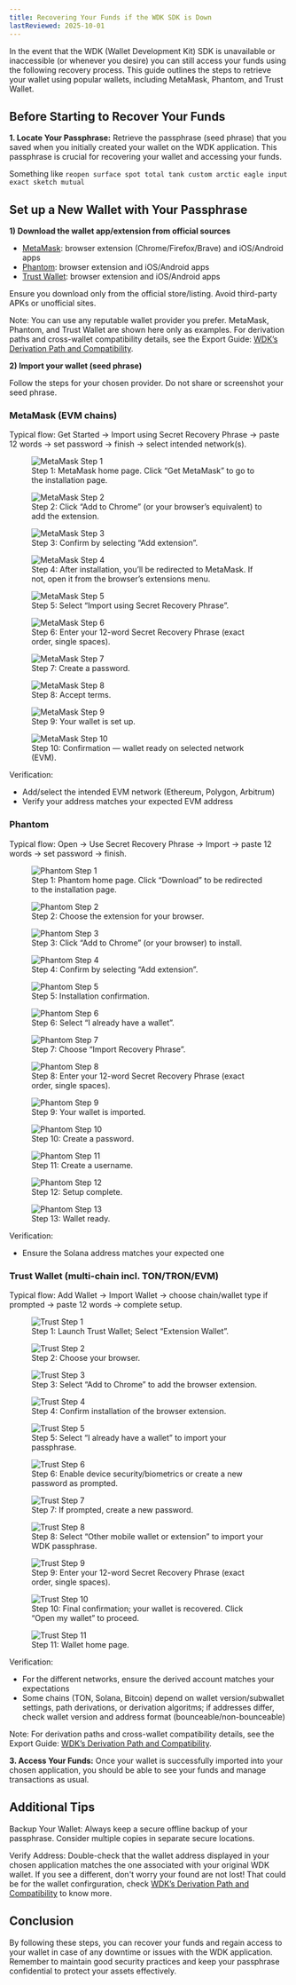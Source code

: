 ```yaml
---
title: Recovering Your Funds if the WDK SDK is Down
lastReviewed: 2025-10-01
---
```


In the event that the WDK (Wallet Development Kit) SDK is unavailable or inaccessible (or whenever you desire) you can still access your funds using the following recovery process. This guide outlines the steps to retrieve your wallet using popular wallets, including MetaMask, Phantom, and Trust Wallet.

## Before Starting to Recover Your Funds

**1. Locate Your Passphrase:** Retrieve the passphrase (seed phrase) that you saved when you initially created your wallet on the WDK application. This passphrase is crucial for recovering your wallet and accessing your funds.

Something like `reopen surface spot total tank custom arctic eagle input exact sketch mutual`

## Set up a New Wallet with Your Passphrase

**1) Download the wallet app/extension from official sources**

- [MetaMask](https://metamask.io/): browser extension (Chrome/Firefox/Brave) and iOS/Android apps
- [Phantom](https://phantom.com/): browser extension and iOS/Android apps
- [Trust Wallet](https://trustwallet.com/): browser extension and iOS/Android apps

Ensure you download only from the official store/listing. Avoid third-party APKs or unofficial sites.

Note: You can use any reputable wallet provider you prefer. MetaMask, Phantom, and Trust Wallet are shown here only as examples. For derivation paths and cross-wallet compatibility details, see the Export Guide: [WDK’s Derivation Path and Compatibility](./export-guide.md).

**2) Import your wallet (seed phrase)**

Follow the steps for your chosen provider. Do not share or screenshot your seed phrase.

### MetaMask (EVM chains)

Typical flow: Get Started → Import using Secret Recovery Phrase → paste 12 words → set password → finish → select intended network(s).


<figure>
  <img src="../assets/export-guide/metamask1.png" alt="MetaMask Step 1" />
  <figcaption>Step 1: MetaMask home page. Click “Get MetaMask” to go to the installation page.</figcaption>
</figure>
<figure>
  <img src="../assets/export-guide/metamask2.png" alt="MetaMask Step 2" />
  <figcaption>Step 2: Click “Add to Chrome” (or your browser’s equivalent) to add the extension.</figcaption>
</figure>
<figure>
  <img src="../assets/export-guide/metamask3.png" alt="MetaMask Step 3" />
  <figcaption>Step 3: Confirm by selecting “Add extension”.</figcaption>
</figure>
<figure>
  <img src="../assets/export-guide/metamask5.png" alt="MetaMask Step 4" />
  <figcaption>Step 4: After installation, you’ll be redirected to MetaMask. If not, open it from the browser’s extensions menu.</figcaption>
</figure>
<figure>
  <img src="../assets/export-guide/metamask6.png" alt="MetaMask Step 5" />
  <figcaption>Step 5: Select “Import using Secret Recovery Phrase”.</figcaption>
</figure>
<figure>
  <img src="../assets/export-guide/metamask7.png" alt="MetaMask Step 6" />
  <figcaption>Step 6: Enter your 12-word Secret Recovery Phrase (exact order, single spaces).</figcaption>
</figure>
<figure>
  <img src="../assets/export-guide/metamask9.png" alt="MetaMask Step 7" />
  <figcaption>Step 7: Create a password.</figcaption>
</figure>
<figure>
  <img src="../assets/export-guide/metamask10.png" alt="MetaMask Step 8" />
  <figcaption>Step 8: Accept terms.</figcaption>
</figure>
<figure>
  <img src="../assets/export-guide/metamask11.png" alt="MetaMask Step 9" />
  <figcaption>Step 9: Your wallet is set up.</figcaption>
</figure>
<figure>
  <img src="../assets/export-guide/metamask13.png" alt="MetaMask Step 10" />
  <figcaption>Step 10: Confirmation — wallet ready on selected network (EVM).</figcaption>
</figure>

Verification:
- Add/select the intended EVM network (Ethereum, Polygon, Arbitrum)
- Verify your address matches your expected EVM address

### Phantom

Typical flow: Open → Use Secret Recovery Phrase → Import → paste 12 words → set password → finish.

<figure>
  <img src="../assets/export-guide/phantom1.png" alt="Phantom Step 1" />
  <figcaption>Step 1: Phantom home page. Click “Download” to be redirected to the installation page.</figcaption>
</figure>
<figure>
  <img src="../assets/export-guide/phantom2.png" alt="Phantom Step 2" />
  <figcaption>Step 2: Choose the extension for your browser.</figcaption>
</figure>
<figure>
  <img src="../assets/export-guide/phantom3.png" alt="Phantom Step 3" />
  <figcaption>Step 3: Click “Add to Chrome” (or your browser) to install.</figcaption>
</figure>
<figure>
  <img src="../assets/export-guide/phantom4.png" alt="Phantom Step 4" />
  <figcaption>Step 4: Confirm by selecting “Add extension”.</figcaption>
</figure>
<figure>
  <img src="../assets/export-guide/phantom5.png" alt="Phantom Step 5" />
  <figcaption>Step 5: Installation confirmation.</figcaption>
</figure>
<figure>
  <img src="../assets/export-guide/phantom6.png" alt="Phantom Step 6" />
  <figcaption>Step 6: Select “I already have a wallet”.</figcaption>
</figure>
<figure>
  <img src="../assets/export-guide/phantom7.png" alt="Phantom Step 7" />
  <figcaption>Step 7: Choose “Import Recovery Phrase”.</figcaption>
</figure>
<figure>
  <img src="../assets/export-guide/phantom8.png" alt="Phantom Step 8" />
  <figcaption>Step 8: Enter your 12-word Secret Recovery Phrase (exact order, single spaces).</figcaption>
</figure>
<figure>
  <img src="../assets/export-guide/phantom10.png" alt="Phantom Step 9" />
  <figcaption>Step 9: Your wallet is imported.</figcaption>
</figure>
<figure>
  <img src="../assets/export-guide/phantom11.png" alt="Phantom Step 10" />
  <figcaption>Step 10: Create a password.</figcaption>
</figure>
<figure>
  <img src="../assets/export-guide/phantom13.png" alt="Phantom Step 11" />
  <figcaption>Step 11: Create a username.</figcaption>
</figure>
<figure>
  <img src="../assets/export-guide/phantom14.png" alt="Phantom Step 12" />
  <figcaption>Step 12: Setup complete.</figcaption>
</figure>
<figure>
  <img src="../assets/export-guide/phantom15.png" alt="Phantom Step 13" />
  <figcaption>Step 13: Wallet ready.</figcaption>
</figure>

Verification:
- Ensure the Solana address matches your expected one

### Trust Wallet (multi-chain incl. TON/TRON/EVM)

Typical flow: Add Wallet → Import Wallet → choose chain/wallet type if prompted → paste 12 words → complete setup.

<figure>
  <img src="../assets/export-guide/trust1.png" alt="Trust Step 1" />
  <figcaption>Step 1: Launch Trust Wallet; Select “Extension Wallet”.</figcaption>
</figure>
<figure>
  <img src="../assets/export-guide/trust2.png" alt="Trust Step 2" />
  <figcaption>Step 2: Choose your browser.</figcaption>
</figure>
<figure>
  <img src="../assets/export-guide/trust3.png" alt="Trust Step 3" />
  <figcaption>Step 3: Select “Add to Chrome” to add the browser extension.</figcaption>
</figure>
<figure>
  <img src="../assets/export-guide/trust4.png" alt="Trust Step 4" />
  <figcaption>Step 4: Confirm installation of the browser extension.</figcaption>
</figure>
<figure>
  <img src="../assets/export-guide/trust5.png" alt="Trust Step 5" />
  <figcaption>Step 5: Select “I already have a wallet” to import your passphrase.</figcaption>
</figure>
<figure>
  <img src="../assets/export-guide/trust6.png" alt="Trust Step 6" />
  <figcaption>Step 6: Enable device security/biometrics or create a new password as prompted.</figcaption>
</figure>
<figure>
  <img src="../assets/export-guide/trust7.png" alt="Trust Step 7" />
  <figcaption>Step 7: If prompted, create a new password.</figcaption>
</figure>
<figure>
  <img src="../assets/export-guide/trust8.png" alt="Trust Step 8" />
  <figcaption>Step 8: Select “Other mobile wallet or extension” to import your WDK passphrase.</figcaption>
</figure>
<figure>
  <img src="../assets/export-guide/trust9.png" alt="Trust Step 9" />
  <figcaption>Step 9: Enter your 12-word Secret Recovery Phrase (exact order, single spaces).</figcaption>
</figure>
<figure>
  <img src="../assets/export-guide/trust11.png" alt="Trust Step 10" />
  <figcaption>Step 10: Final confirmation; your wallet is recovered. Click “Open my wallet” to proceed.</figcaption>
</figure>
<figure>
  <img src="../assets/export-guide/trust12.png" alt="Trust Step 11" />
  <figcaption>Step 11: Wallet home page.</figcaption>
</figure>

Verification:
- For the different networks, ensure the derived account matches your expectations
- Some chains (TON, Solana, Bitcoin) depend on wallet version/subwallet settings, path derivations, or derivation algoritms; if addresses differ, check wallet version and address format (bounceable/non-bounceable)

Note: For derivation paths and cross-wallet compatibility details, see the Export Guide: [WDK’s Derivation Path and Compatibility](./export-guide.md).


**3. Access Your Funds:** Once your wallet is successfully imported into your chosen application, you should be able to see your funds and manage transactions as usual.


## Additional Tips
Backup Your Wallet: Always keep a secure offline backup of your passphrase. Consider multiple copies in separate secure locations.

Verify Address: Double-check that the wallet address displayed in your chosen application matches the one associated with your original WDK wallet. If you see a different, don't worry your found are not lost! That could be for the wallet confirguration, check [WDK’s Derivation Path and Compatibility](./export-guide.md) to know more.


## Conclusion

By following these steps, you can recover your funds and regain access to your wallet in case of any downtime or issues with the WDK application. Remember to maintain good security practices and keep your passphrase confidential to protect your assets effectively.


